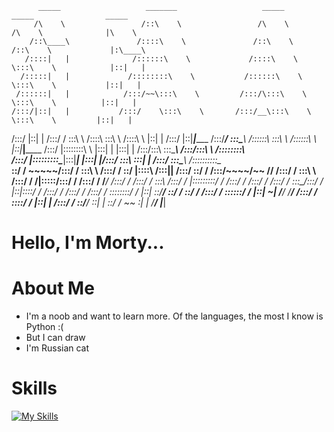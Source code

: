           _____                   _______                   _____                _____                _____
         /\    \                 /::\    \                 /\    \              /\    \              |\    \
        /::\____\               /::::\    \               /::\    \            /::\    \             |:\____\
       /::::|   |              /::::::\    \             /::::\    \           \:::\    \            |::|   |
      /:::::|   |             /::::::::\    \           /::::::\    \           \:::\    \           |::|   |
     /::::::|   |            /:::/~~\:::\    \         /:::/\:::\    \           \:::\    \          |::|   |
    /:::/|::|   |           /:::/    \:::\    \       /:::/__\:::\    \           \:::\    \         |::|   |
   /:::/ |::|   |          /:::/    / \:::\    \     /::::\   \:::\    \          /::::\    \        |::|   |
  /:::/  |::|___|______   /:::/____/   \:::\____\   /::::::\   \:::\    \        /::::::\    \       |::|___|______
 /:::/   |::::::::\    \ |:::|    |     |:::|    | /:::/\:::\   \:::\____\      /:::/\:::\    \      /::::::::\    \
/:::/    |:::::::::\____\|:::|____|     |:::|    |/:::/  \:::\   \:::|    |    /:::/  \:::\____\    /::::::::::\____\
\::/    / ~~~~~/:::/    / \:::\    \   /:::/    / \::/   |::::\  /:::|____|   /:::/    \::/    /   /:::/~~~~/~~
 \/____/      /:::/    /   \:::\    \ /:::/    /   \/____|:::::\/:::/    /   /:::/    / \/____/   /:::/    /
             /:::/    /     \:::\    /:::/    /          |:::::::::/    /   /:::/    /           /:::/    /
            /:::/    /       \:::\__/:::/    /           |::|\::::/    /   /:::/    /           /:::/    /
           /:::/    /         \::::::::/    /            |::| \::/____/    \::/    /            \::/    /
          /:::/    /           \::::::/    /             |::|  ~|           \/____/              \/____/
         /:::/    /             \::::/    /              |::|   |
        /:::/    /               \::/____/               \::|   |
        \::/    /                 ~~                      \:|   |
         \/____/                                           \|___|

# Hello, I'm Morty...
# About Me
- I'm a noob and want to learn more. Of the languages, the most I know is Python :(
- But I can draw
- I'm Russian cat
# Skills
[![My Skills](https://skillicons.dev/icons?i=py,vscode,pycharm,figma,notion,obsidian)](https://skillicons.dev)
